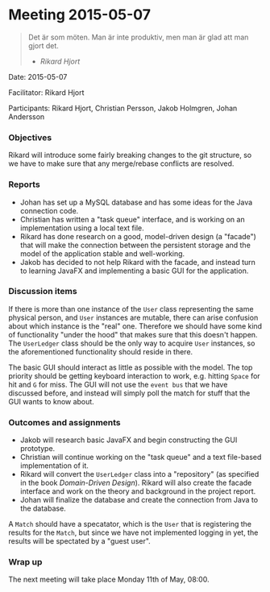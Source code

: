 # Meeting 2015-05-07
> Det är som möten. Man är inte produktiv, men man är glad att man gjort det.
>
> - <cite>Rikard Hjort</cite>

Date: 2015-05-07

Facilitator: Rikard Hjort

Participants: Rikard Hjort, Christian Persson, Jakob Holmgren, Johan Andersson

### Objectives
Rikard will introduce some fairly breaking changes to the git structure, so we have to make sure that any merge/rebase conflicts are resolved.

### Reports
* Johan has set up a MySQL database and has some ideas for the Java connection code.
* Christian has written a "task queue" interface, and is working on an implementation using a local text file.
* Rikard has done research on a good, model-driven design (a "facade") that will make the connection between the persistent storage and the model of the application stable and well-working.
* Jakob has decided to not help Rikard with the facade, and instead turn to learning JavaFX and implementing a basic GUI for the application.

### Discussion items
If there is more than one instance of the `User` class representing the same physical person, and `User` instances are mutable, there can arise confusion about which instance is the "real" one. Therefore we should have some kind of functionality "under the hood" that makes sure that this doesn't happen. The `UserLedger` class should be the only way to acquire `User` instances, so the aforementioned functionality should reside in there.

The basic GUI should interact as little as possible with the model. The top priority should be getting keyboard interaction to work, e.g. hitting `Space` for hit and `G` for miss. The GUI will not use the `event bus` that we have discussed before, and instead will simply poll the match for stuff that the GUI wants to know about.

### Outcomes and assignments
* Jakob will research basic JavaFX and begin constructing the GUI prototype.
* Christian will continue working on the "task queue" and a text file-based implementation of it.
* Rikard will convert the `UserLedger` class into a "repository" (as specified in the book *Domain-Driven Design*). Rikard will also create the facade interface and work on the theory and background in the project report.
* Johan will finalize the database and create the connection from Java to the database.

A `Match` should have a specatator, which is the `User` that is registering the results for the `Match`, but since we have not implemented logging in yet, the results will be spectated by a "guest user".

### Wrap up
The next meeting will take place Monday 11th of May, 08:00.
